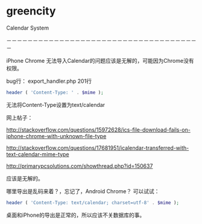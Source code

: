 # greencity
Calendar System

－－－－－－－－－－－－－－－－－－－－－－－－－－－－－－－－－－－－－

iPhone Chrome 无法导入Calendar的问题应该是无解的，可能因为Chrome没有权限。

bug行：
export_handler.php 201行   
```php 
header ( 'Content-Type: ' . $mime );
```
无法将Content-Type设置为text/calendar

网上帖子：

http://stackoverflow.com/questions/15972628/ics-file-download-fails-on-iphone-chrome-with-unknown-file-type

http://stackoverflow.com/questions/17681951/icalendar-transferred-with-text-calendar-mime-type

http://primarypcsolutions.com/showthread.php?id=150637

应该是无解的。

哪里导出是乱码来着？，忘记了，Android Chrome？
可以试试：
```php 
header ( 'Content-Type: text/calendar; charset=utf-8' . $mime );
```
桌面和iPhone的导出是正常的，所以应该不关数据库的事。